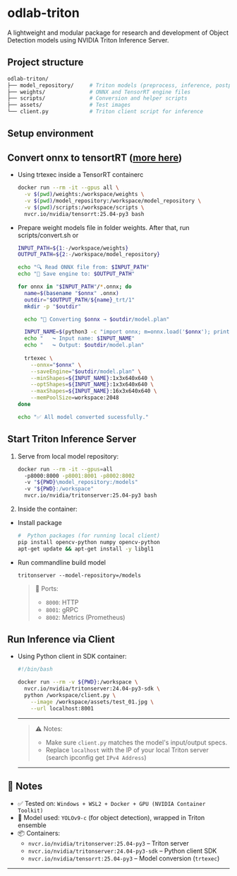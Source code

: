 # odlab-triton
A lightweight and modular package for research and development of Object Detection models using NVIDIA Triton Inference Server.

## Project structure
```bash
odlab-triton/
├── model_repository/     # Triton models (preprocess, inference, postprocess, ensemble)
├── weights/              # ONNX and TensorRT engine files
├── scripts/              # Conversion and helper scripts
├── assets/               # Test images
└── client.py             # Triton client script for inference
```

## Setup environment

## Convert onnx to tensortRT ([more here](https://docs.nvidia.com/deeplearning/tensorrt/latest/getting-started/quick-start-guide.html#converting-onnx-to-a-tensorrt-engine))

- Using trtexec inside a TensorRT containerc
  ```bash
  docker run --rm -it --gpus all \
    -v $(pwd)/weights:/workspace/weights \
    -v $(pwd)/model_repository:/workspace/model_repository \
    -v $(pwd)/scripts:/workspace/scripts \
    nvcr.io/nvidia/tensorrt:25.04-py3 bash
  ```

- Prepare weight models file in folder weights. After that, run scripts/convert.sh or 

  ```bash
  INPUT_PATH=${1:-/workspace/weights}
  OUTPUT_PATH=${2:-/workspace/model_repository}

  echo "🔍 Read ONNX file from: $INPUT_PATH"
  echo "📁 Save engine to: $OUTPUT_PATH"

  for onnx in "$INPUT_PATH"/*.onnx; do
    name=$(basename "$onnx" .onnx)
    outdir="$OUTPUT_PATH/${name}_trt/1"
    mkdir -p "$outdir"

    echo "🚀 Converting $onnx → $outdir/model.plan"

    INPUT_NAME=$(python3 -c "import onnx; m=onnx.load('$onnx'); print(m.graph.input[0].name)")
    echo "   ↪ Input name: $INPUT_NAME"
    echo "   ↪ Output: $outdir/model.plan"
    
    trtexec \
      --onnx="$onnx" \
      --saveEngine="$outdir/model.plan" \
      --minShapes=${INPUT_NAME}:1x3x640x640 \
      --optShapes=${INPUT_NAME}:1x3x640x640 \
      --maxShapes=${INPUT_NAME}:16x3x640x640 \
      --memPoolSize=workspace:2048
  done

  echo "✅ All model converted sucessfully."
  ```

## Start Triton Inference Server
1. Serve from local model repository:
    ```bash
    docker run --rm -it --gpus=all 
      -p8000:8000 -p8001:8001 -p8002:8002 
      -v "${PWD}\model_repository:/models" 
      -v "${PWD}:/workspace" 
      nvcr.io/nvidia/tritonserver:25.04-py3 bash
    ```
2. Inside the container:
- Install package
  ```bash
  #  Python packages (for running local client)
  pip install opencv-python numpy opencv-python
  apt-get update && apt-get install -y libgl1
  ```
- Run commandline build model

  ```tritonserver --model-repository=/models```
  > 📡 Ports:
  > - `8000`: HTTP  
  > - `8001`: gRPC  
  > - `8002`: Metrics (Prometheus)

## Run Inference via Client
- Using Python client in SDK container:
  ```bash
  #!/bin/bash

  docker run --rm -v ${PWD}:/workspace \
    nvcr.io/nvidia/tritonserver:24.04-py3-sdk \
    python /workspace/client.py \
      --image /workspace/assets/test_01.jpg \
      --url localhost:8001
  ```
  ---
  > ⚠️ Notes:
  > - Make sure `client.py` matches the model's input/output specs.  
  > - Replace `localhost` with the IP of your local Triton server (search ipconfig get `IPv4 Address`)
  ---

## 📌 Notes

- ✅ Tested on: `Windows + WSL2 + Docker + GPU (NVIDIA Container Toolkit)`
- 🧠 Model used: `YOLOv9-c` (for object detection), wrapped in Triton ensemble
- 📦 Containers:
  - `nvcr.io/nvidia/tritonserver:25.04-py3` – Triton server
  - `nvcr.io/nvidia/tritonserver:24.04-py3-sdk` – Python client SDK
  - `nvcr.io/nvidia/tensorrt:25.04-py3` – Model conversion (`trtexec`)

---